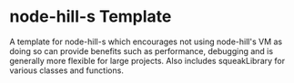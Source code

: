 # node-hill-s Template
A template for node-hill-s which encourages not using node-hill's VM as doing so can provide benefits such as performance, debugging and is generally more flexible for large projects. Also includes squeakLibrary for various classes and functions.
